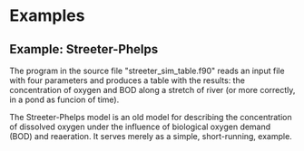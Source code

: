 # Examples

## Example: Streeter-Phelps

The program in the source file "streeter_sim_table.f90" reads an input file with four parameters
and produces a table with the results: the concentration of oxygen and BOD along a stretch of river
(or more correctly, in a pond as funcion of time).

The Streeter-Phelps model is an old model for describing the concentration of dissolved oxygen
under the influence of biological oxygen demand (BOD) and reaeration. It serves merely as
a simple, short-running, example.
